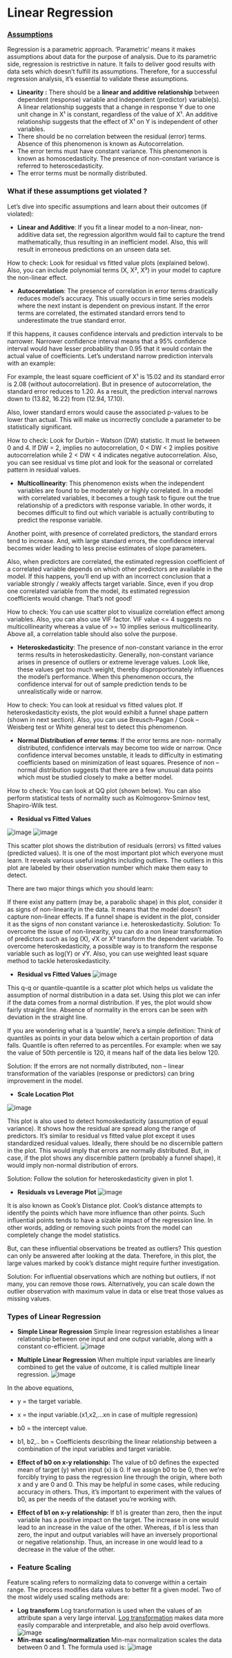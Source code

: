 # __Linear Regression__

### [Assumptions ](https://www.analyticsvidhya.com/blog/2016/07/deeper-regression-analysis-assumptions-plots-solutions/)

Regression is a parametric approach. ‘Parametric’ means it makes assumptions about data for the purpose of analysis. Due to its parametric side, regression is restrictive in nature. It fails to deliver good results with data sets which doesn’t fulfill its assumptions. Therefore, for a successful regression analysis, it’s essential to validate these assumptions.

- __Linearity :__ There should be a __linear and additive relationship__ between dependent (response) variable and independent (predictor) variable(s). A linear relationship suggests that a change in response Y due to one unit change in X¹ is constant, regardless of the value of X¹. An additive relationship suggests that the effect of X¹ on Y is independent of other variables.
- There should be no correlation between the residual (error) terms. Absence of this phenomenon is known as Autocorrelation.
- The error terms must have constant variance. This phenomenon is known as homoscedasticity. The presence of non-constant variance is referred to heteroscedasticity. 
- The error terms must be normally distributed.

### __What if these assumptions get violated ?__

Let’s dive into specific assumptions and learn about their outcomes (if violated):

- __Linear and Additive__:  If you fit a linear model to a non-linear, non-additive data set, the regression algorithm would fail to capture the trend mathematically, thus resulting in an inefficient model. Also, this will result in erroneous predictions on an unseen data set.

How to check: Look for residual vs fitted value plots (explained below). Also, you can include polynomial terms (X, X², X³) in your model to capture the non-linear effect.

 

- __Autocorrelation__: The presence of correlation in error terms drastically reduces model’s accuracy. This usually occurs in time series models where the next instant is dependent on previous instant. If the error terms are correlated, the estimated standard errors tend to underestimate the true standard error.

If this happens, it causes confidence intervals and prediction intervals to be narrower. Narrower confidence interval means that a 95% confidence interval would have lesser probability than 0.95 that it would contain the actual value of coefficients. Let’s understand narrow prediction intervals with an example:

For example, the least square coefficient of X¹ is 15.02 and its standard error is 2.08 (without autocorrelation). But in presence of autocorrelation, the standard error reduces to 1.20. As a result, the prediction interval narrows down to (13.82, 16.22) from (12.94, 17.10).

Also, lower standard errors would cause the associated p-values to be lower than actual. This will make us incorrectly conclude a parameter to be statistically significant.

How to check: Look for Durbin – Watson (DW) statistic. It must lie between 0 and 4. If DW = 2, implies no autocorrelation, 0 < DW < 2 implies positive autocorrelation while 2 < DW < 4 indicates negative autocorrelation. Also, you can see residual vs time plot and look for the seasonal or correlated pattern in residual values.

 

- __Multicollinearity__: This phenomenon exists when the independent variables are found to be moderately or highly correlated. In a model with correlated variables, it becomes a tough task to figure out the true relationship of a predictors with response variable. In other words, it becomes difficult to find out which variable is actually contributing to predict the response variable.

Another point, with presence of correlated predictors, the standard errors tend to increase. And, with large standard errors, the confidence interval becomes wider leading to less precise estimates of slope parameters.

Also, when predictors are correlated, the estimated regression coefficient of a correlated variable depends on which other predictors are available in the model. If this happens, you’ll end up with an incorrect conclusion that a variable strongly / weakly affects target variable. Since, even if you drop one correlated variable from the model, its estimated regression coefficients would change. That’s not good!

How to check: You can use scatter plot to visualize correlation effect among variables. Also, you can also use VIF factor. VIF value <= 4 suggests no multicollinearity whereas a value of >= 10 implies serious multicollinearity. Above all, a correlation table should also solve the purpose.

 

- __Heteroskedasticity__: The presence of non-constant variance in the error terms results in heteroskedasticity. Generally, non-constant variance arises in presence of outliers or extreme leverage values. Look like, these values get too much weight, thereby disproportionately influences the model’s performance. When this phenomenon occurs, the confidence interval for out of sample prediction tends to be unrealistically wide or narrow.

How to check: You can look at residual vs fitted values plot. If heteroskedasticity exists, the plot would exhibit a funnel shape pattern (shown in next section). Also, you can use Breusch-Pagan / Cook – Weisberg test or White general test to detect this phenomenon.

 

- __Normal Distribution of error terms__: If the error terms are non- normally distributed, confidence intervals may become too wide or narrow. Once confidence interval becomes unstable, it leads to difficulty in estimating coefficients based on minimization of least squares. Presence of non – normal distribution suggests that there are a few unusual data points which must be studied closely to make a better model.

How to check: You can look at QQ plot (shown below). You can also perform statistical tests of normality such as Kolmogorov-Smirnov test, Shapiro-Wilk test.

- __Residual vs Fitted Values__

![image](https://user-images.githubusercontent.com/51910127/130816806-3415a592-58c8-4fbb-bb26-883de9966a36.png)
![image](https://user-images.githubusercontent.com/51910127/130816857-72911a70-9d81-4f68-acc6-3f876efd4172.png)

This scatter plot shows the distribution of residuals (errors) vs fitted values (predicted values). It is one of the most important plot which everyone must learn. It reveals various useful insights including outliers. The outliers in this plot are labeled by their observation number which make them easy to detect.

There are two major things which you should learn:

If there exist any pattern (may be, a parabolic shape) in this plot, consider it as signs of non-linearity in the data. It means that the model doesn’t capture non-linear effects.
If a funnel shape is evident in the plot, consider it as the signs of non constant variance i.e. heteroskedasticity.
Solution: To overcome the issue of non-linearity, you can do a non linear transformation of predictors such as log (X), √X or X² transform the dependent variable. To overcome heteroskedasticity, a possible way is to transform the response variable such as log(Y) or √Y. Also, you can use weighted least square method to tackle heteroskedasticity.

- __Residual vs Fitted Values__
![image](https://user-images.githubusercontent.com/51910127/130817979-941a0e3f-8bb3-4029-89a7-40c8d506838e.png)

This q-q or quantile-quantile is a scatter plot which helps us validate the assumption of normal distribution in a data set. Using this plot we can infer if the data comes from a normal distribution. If yes, the plot would show fairly straight line. Absence of normality in the errors can be seen with deviation in the straight line.

If you are wondering what is a ‘quantile’, here’s a simple definition: Think of quantiles as points in your data below which a certain proportion of data falls. Quantile is often referred to as percentiles. For example: when we say the value of 50th percentile is 120, it means half of the data lies below 120.

Solution: If the errors are not normally distributed, non – linear transformation of the variables (response or predictors) can bring improvement in the model.

- __Scale Location Plot__

![image](https://user-images.githubusercontent.com/51910127/130818254-8f3fa39a-407f-4517-ae70-c6a719fc163b.png)

This plot is also used to detect homoskedasticity (assumption of equal variance). It shows how the residual are spread along the range of predictors. It’s similar to residual vs fitted value plot except it uses standardized residual values. Ideally, there should be no discernible pattern in the plot. This would imply that errors are normally distributed. But, in case, if the plot shows any discernible pattern (probably a funnel shape), it would imply non-normal distribution of errors.

Solution: Follow the solution for heteroskedasticity given in plot 1.

- __Residuals vs Leverage Plot__
![image](https://user-images.githubusercontent.com/51910127/130818402-2f6b456b-fa39-47d8-8711-2ec034f98478.png)

It is also known as Cook’s Distance plot. Cook’s distance attempts to identify the points which have more influence than other points. Such influential points tends to have a sizable impact of the regression line. In other words, adding or removing such points from the model can completely change the model statistics.

But, can these influential observations be treated as outliers? This question can only be answered after looking at the data. Therefore, in this plot, the large values marked by cook’s distance might require further investigation.

Solution: For influential observations which are nothing but outliers, if not many, you can remove those rows. Alternatively, you can scale down the outlier observation with maximum value in data or else treat those values as missing values.

### __Types of Linear Regression__

- __Simple Linear Regression__ 
Simple linear regression establishes a linear relationship between one input and one output variable, along with a constant co-efficient.
![image](https://user-images.githubusercontent.com/51910127/130856902-904a989e-6f4c-46ae-b33e-7d02d179e3ec.png)

- __Multiple Linear Regression__
When multiple input variables are linearly combined to get the value of outcome, it is called multiple linear regression.
![image](https://user-images.githubusercontent.com/51910127/130856956-6c80fcf1-6697-4b3a-8812-564d24a921ab.png)

In the above equations,
- y = the target variable.
- x = the input variable.(x1,x2,…xn in case of multiple regression)
- b0 = the intercept value.
- b1, b2,.. bn = Coefficients describing the linear relationship between a combination of the input variables and target variable.
- __Effect of b0 on x-y relationship:__
The value of b0 defines the expected mean of target (y) when input (x) is 0. If we assign b0 to be 0, then we’re forcibly trying to pass the regression line through the origin, where both x and y are 0 and 0. This may be helpful in some cases, while reducing accuracy in others. Thus, it’s important to experiment with the values of b0, as per the needs of the dataset you’re working with.
- __Effect of b1 on x-y relationship:__
If b1 is greater than zero, then the input variable has a positive impact on the target. The increase in one would lead to an increase in the value of the other. Whereas, if b1 is less than zero, the input and output variables will have an inversely proportional or negative relationship. Thus, an increase in one would lead to a decrease in the value of the other.

- ### __Feature Scaling__
Feature scaling refers to normalizing data to converge within a certain range. The process modifies data values to better fit a given model. Two of the most widely used scaling methods are:
- __Log transform__ 
Log transformation is used when the values of an attribute span a very large interval. [Log transformation](https://kenbenoit.net/assets/courses/ME104/logmodels2.pdf) makes data more easily comparable and interpretable, and also help avoid overflows.
![image](https://user-images.githubusercontent.com/51910127/130857661-d75c2f81-f7b8-41ac-8364-b8b7fe11c645.png)
- __Min-max scaling/normalization__
Min-max normalization scales the data between 0 and 1. The formula used is:
![image](https://user-images.githubusercontent.com/51910127/130857772-e79dfcea-b33d-49ca-8d70-83426b12adb6.png)
